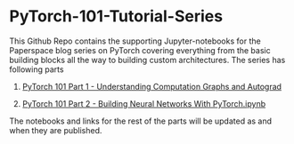 # PyTorch-101-Tutorial-Series

This Github Repo contains the supporting Jupyter-notebooks for the Paperspace blog series on PyTorch covering everything from the basic building blocks all the way to building custom architectures. The series has following parts

1. [PyTorch 101 Part 1 - Understanding Computation Graphs and Autograd](https://blog.paperspace.com/pytorch-101-understanding-graphs-and-automatic-differentiation)

2. [PyTorch 101 Part 2 - Building Neural Networks With PyTorch.ipynb](https://blog.paperspace.com/pytorch-101-building-neural-networks)


The notebooks and links for the rest of the parts will be updated as and when they are published.

